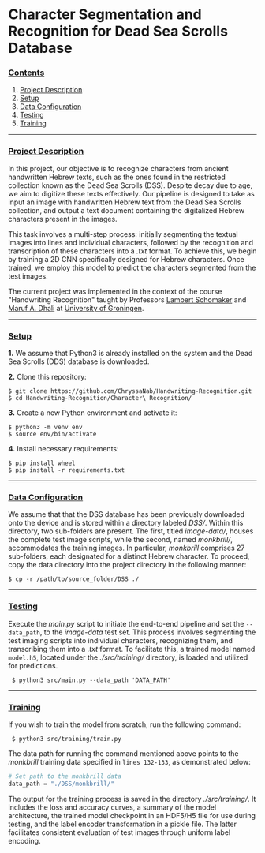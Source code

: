 # Character Segmentation and Recognition for Dead Sea Scrolls Database

### [**Contents**](#)
1. [Project Description](#descr)
1. [Setup](#setup)
2. [Data Configuration](#dataset)
3. [Testing](#testing)
4. [Training](#training)

---

### [**Project Description**](#) <a name="descr"></a>

In this project, our objective is to recognize characters from ancient handwritten Hebrew texts, such as the ones found in the restricted collection known as the Dead Sea Scrolls (DSS). Despite decay due to age, we aim to digitize these texts effectively. Our pipeline is designed to take as input an image with handwritten Hebrew text from the Dead Sea Scrolls collection, and output a text document containing the digitalized Hebrew characters present in the images.

This task involves a multi-step process: initially segmenting the textual images into lines and individual characters, followed by the recognition and transcription of these characters into a *.txt* format. To achieve this, we begin by training a 2D CNN specifically designed for Hebrew characters. Once trained, we employ this model to predict the characters segmented from the test images. 

The current project was implemented in the context of the course "Handwriting Recognition" taught by Professors [Lambert Schomaker](https://www.ai.rug.nl/~lambert/) and [Maruf A. Dhali](https://www.rug.nl/staff/m.a.dhali/) at [University of Groningen](https://www.rug.nl/).



---

### [**Setup**](#) <a name="setup"></a>

**1.** We assume that Python3 is already installed on the system and the Dead Sea Scrolls (DDS) database is downloaded.

**2.** Clone this repository: 

``` shell
$ git clone https://github.com/ChryssaNab/Handwriting-Recognition.git
$ cd Handwriting-Recognition/Character\ Recognition/
```

 **3.** Create a new Python environment and activate it:
 
``` shell
$ python3 -m venv env
$ source env/bin/activate
```

**4.** Install necessary requirements:

``` shell
$ pip install wheel
$ pip install -r requirements.txt
```

---


### [**Data Configuration**](#) <a name="dataset"></a>

We assume that that the DSS database has been previously downloaded onto the device and is stored within a directory labeled *DSS/*. Within this directory, two sub-folders are present. The first, titled *image-data/*, houses the complete test image scripts, while the second, named *monkbrill/*, accommodates the training images. In particular, *monkbrill* comprises 27 sub-folders, each designated for a distinct Hebrew character. To proceed, copy the data directory into the project directory in the following manner:

``` shell
$ cp -r /path/to/source_folder/DSS ./
```

---

### [**Testing**](#) <a name="testing"></a>

Execute the *main.py* script to initiate the end-to-end pipeline and set the `--data_path`, to the *image-data* test set. This process involves segmenting the test imaging scripts into individual characters, recognizing them, and transcribing them into a *.txt* format. To facilitate this, a trained model named `model.h5`, located under the *./src/training/* directory, is loaded and utilized for predictions.

``` shell
 $ python3 src/main.py --data_path 'DATA_PATH'
 ```

---

### [**Training**](#) <a name="training"></a>

If you wish to train the model from scratch, run the following command:

``` shell
 $ python3 src/training/train.py
 ```

The data path for running the command mentioned above points to the *monkbrill* training data specified in `lines 132-133`, as demonstrated below:

```python
# Set path to the monkbrill data
data_path = "./DSS/monkbrill/"  
 ```

The output for the training process is saved in the directory *./src/training/*. It includes the loss and accuracy curves, a summary of the model architecture, the trained model checkpoint in an HDF5/H5 file for use during testing, and the label encoder transformation in a pickle file. The latter facilitates consistent evaluation of test images through uniform label encoding.


